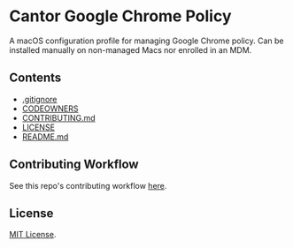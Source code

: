 # Cantor Google Chrome Policy

A macOS configuration profile for managing Google Chrome policy.
Can be installed manually on non-managed Macs nor enrolled in an MDM.

## Contents

- [.gitignore](./.gitignore)
- [CODEOWNERS](./CODEOWNERS)
- [CONTRIBUTING.md](./CONTRIBUTING.md)
- [LICENSE](./LICENSE)
- [README.md](./README.md)

## Contributing Workflow

See this repo's contributing workflow [here](./CONTRIBUTING.md).

## License

[MIT License](./LICENSE).
